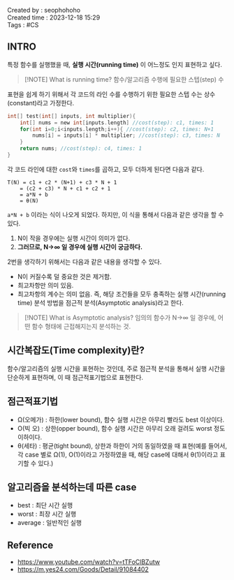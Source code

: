 Created by : seophohoho  
Created time : 2023-12-18 15:29  
Tags : #CS 
## INTRO
특정 함수를 실행했을 때, **실행 시간(running time)** 이 어느정도 인지 표현하고 싶다.  

> [!NOTE] What is running time?
> 함수/알고리즘 수행에 필요한 스텝(step) 수

표현을 쉽게 하기 위해서 각 코드의 라인 수를 수행하기 위한 필요한 스텝 수는 상수(constant)라고 가정한다. 
```c
int[] test(int[] inputs, int multiplier){
	int[] nums = new int[inputs.length] //cost(step): c1, times: 1
	for(int i=0;i<inputs.length;i++){ //cost(step): c2, times: N+1
		nums[i] = inputs[i] * multiplier; //cost(step): c3, times: N
	}
	return nums; //cost(step): c4, times: 1
}
```
각 코드 라인에 대한 `cost`와 `times`를 곱하고, 모두 더하게 된다면 다음과 같다.
```plaintext
T(N) = c1 + c2 * (N+1) + c3 * N + 1
	= (c2 + c3) * N + c1 + c2 + 1
	= a*N + b
	= θ(N)
```
`a*N + b` 이라는 식이 나오게 되었다. 하지만, 이 식을 통해서 다음과 같은 생각을 할 수 있다.
1. N이 작을 경우에는 실행 시간이 의미가 없다.
2. **그러므로, N->∞ 일 경우에 실행 시간이 궁금하다.**

2번을 생각하기 위해서는 다음과 같은 내용을 생각할 수 있다.
- N이 커질수록 덜 중요한 것은 제거함.
- 최고차항만 의미 있음.
- 최고차항의 계수는 의미 없음.
즉, 해당 조건들을 모두 충족하는 실행 시간(running time) 분석 방법을 점근적 분석(Asymptotic analysis)라고 한다.
> [!NOTE] What is Asymptotic analysis?
> 임의의 함수가 N->∞ 일 경우에, 어떤 함수 형태에 근접해지는지 분석하는 것.
## 시간복잡도(Time complexity)란?
함수/알고리즘의 실행 시간을 표현하는 것인데, 주로 점근적 분석을 통해서 실행 시간을 단순하게 표현하며, 이 때 점근적표기법으로 표현한다.
## 점근적표기법
- Ω(오메가) : 하한(lower bound), 함수 실행 시간은 아무리 빨라도 best 이상이다.
- O(빅 오) : 상한(opper bound), 함수 실행 시간은 아무리 오래 걸려도 worst 정도 이하이다.
- θ(세타) : 평균(tight bound), 상한과 하한이 거의 동일하였을 때 표현(예를 들어서, 각 case 별로 Ω(1), O(1)이라고 가정하였을 때, 해당 case에 대해서 θ(1)이라고 표기할 수 있다.)
## 알고리즘을 분석하는데 따른 case
- best : 최단 시간 실행
- worst : 최장 시간 실행
- average : 일반적인 실행
## Reference
- https://www.youtube.com/watch?v=tTFoClBZutw
- https://m.yes24.com/Goods/Detail/91084402